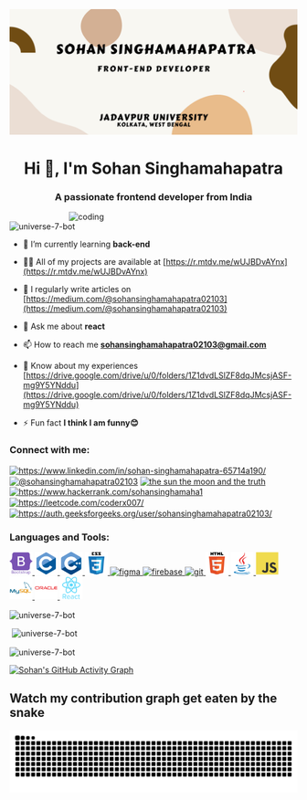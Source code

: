 ![logo](https://github.com/Universe-7-bot/Universe-7-bot/blob/main/Banner.png)
<h1 align="center">Hi 👋, I'm Sohan Singhamahapatra</h1>
<h3 align="center">A passionate frontend developer from India</h3>

<img align="right" alt="coding" width="400" src="https://user-images.githubusercontent.com/55389276/140866485-8fb1c876-9a8f-4d6a-98dc-08c4981eaf70.gif">

<p align="left"> <img src="https://komarev.com/ghpvc/?username=universe-7-bot&label=Profile%20views&color=0e75b6&style=flat" alt="universe-7-bot" /> </p>

- 🌱 I’m currently learning **back-end**

- 👨‍💻 All of my projects are available at [https://r.mtdv.me/wUJBDvAYnx](https://r.mtdv.me/wUJBDvAYnx)

- 📝 I regularly write articles on [https://medium.com/@sohansinghamahapatra02103](https://medium.com/@sohansinghamahapatra02103)

- 💬 Ask me about **react**

- 📫 How to reach me **sohansinghamahapatra02103@gmail.com**

- 📄 Know about my experiences [https://drive.google.com/drive/u/0/folders/1Z1dvdLSlZF8dqJMcsjASF-mg9Y5YNddu](https://drive.google.com/drive/u/0/folders/1Z1dvdLSlZF8dqJMcsjASF-mg9Y5YNddu)

- ⚡ Fun fact **I think I am funny😊**

<h3 align="left">Connect with me:</h3>
<p align="left">
<a href="https://linkedin.com/in/https://www.linkedin.com/in/sohan-singhamahapatra-65714a190/" target="blank"><img align="center" src="https://raw.githubusercontent.com/rahuldkjain/github-profile-readme-generator/master/src/images/icons/Social/linked-in-alt.svg" alt="https://www.linkedin.com/in/sohan-singhamahapatra-65714a190/" height="30" width="40" /></a>
<a href="https://medium.com/@sohansinghamahapatra02103" target="blank"><img align="center" src="https://raw.githubusercontent.com/rahuldkjain/github-profile-readme-generator/master/src/images/icons/Social/medium.svg" alt="@sohansinghamahapatra02103" height="30" width="40" /></a>
<a href="https://www.youtube.com/c/the sun the moon and the truth" target="blank"><img align="center" src="https://raw.githubusercontent.com/rahuldkjain/github-profile-readme-generator/master/src/images/icons/Social/youtube.svg" alt="the sun the moon and the truth" height="30" width="40" /></a>
<a href="https://www.hackerrank.com/https://www.hackerrank.com/sohansinghamaha1" target="blank"><img align="center" src="https://raw.githubusercontent.com/rahuldkjain/github-profile-readme-generator/master/src/images/icons/Social/hackerrank.svg" alt="https://www.hackerrank.com/sohansinghamaha1" height="30" width="40" /></a>
<a href="https://www.leetcode.com/https://leetcode.com/coderx007/" target="blank"><img align="center" src="https://raw.githubusercontent.com/rahuldkjain/github-profile-readme-generator/master/src/images/icons/Social/leet-code.svg" alt="https://leetcode.com/coderx007/" height="30" width="40" /></a>
<a href="https://auth.geeksforgeeks.org/user/https://auth.geeksforgeeks.org/user/sohansinghamahapatra02103/" target="blank"><img align="center" src="https://raw.githubusercontent.com/rahuldkjain/github-profile-readme-generator/master/src/images/icons/Social/geeks-for-geeks.svg" alt="https://auth.geeksforgeeks.org/user/sohansinghamahapatra02103/" height="30" width="40" /></a>
</p>

<h3 align="left">Languages and Tools:</h3>
<p align="left"> <a href="https://getbootstrap.com" target="_blank" rel="noreferrer"> <img src="https://raw.githubusercontent.com/devicons/devicon/master/icons/bootstrap/bootstrap-plain-wordmark.svg" alt="bootstrap" width="40" height="40"/> </a> <a href="https://www.cprogramming.com/" target="_blank" rel="noreferrer"> <img src="https://raw.githubusercontent.com/devicons/devicon/master/icons/c/c-original.svg" alt="c" width="40" height="40"/> </a> <a href="https://www.w3schools.com/cpp/" target="_blank" rel="noreferrer"> <img src="https://raw.githubusercontent.com/devicons/devicon/master/icons/cplusplus/cplusplus-original.svg" alt="cplusplus" width="40" height="40"/> </a> <a href="https://www.w3schools.com/css/" target="_blank" rel="noreferrer"> <img src="https://raw.githubusercontent.com/devicons/devicon/master/icons/css3/css3-original-wordmark.svg" alt="css3" width="40" height="40"/> </a> <a href="https://www.figma.com/" target="_blank" rel="noreferrer"> <img src="https://www.vectorlogo.zone/logos/figma/figma-icon.svg" alt="figma" width="40" height="40"/> </a> <a href="https://firebase.google.com/" target="_blank" rel="noreferrer"> <img src="https://www.vectorlogo.zone/logos/firebase/firebase-icon.svg" alt="firebase" width="40" height="40"/> </a> <a href="https://git-scm.com/" target="_blank" rel="noreferrer"> <img src="https://www.vectorlogo.zone/logos/git-scm/git-scm-icon.svg" alt="git" width="40" height="40"/> </a> <a href="https://www.w3.org/html/" target="_blank" rel="noreferrer"> <img src="https://raw.githubusercontent.com/devicons/devicon/master/icons/html5/html5-original-wordmark.svg" alt="html5" width="40" height="40"/> </a> <a href="https://www.java.com" target="_blank" rel="noreferrer"> <img src="https://raw.githubusercontent.com/devicons/devicon/master/icons/java/java-original.svg" alt="java" width="40" height="40"/> </a> <a href="https://developer.mozilla.org/en-US/docs/Web/JavaScript" target="_blank" rel="noreferrer"> <img src="https://raw.githubusercontent.com/devicons/devicon/master/icons/javascript/javascript-original.svg" alt="javascript" width="40" height="40"/> </a> <a href="https://www.mysql.com/" target="_blank" rel="noreferrer"> <img src="https://raw.githubusercontent.com/devicons/devicon/master/icons/mysql/mysql-original-wordmark.svg" alt="mysql" width="40" height="40"/> </a> <a href="https://www.oracle.com/" target="_blank" rel="noreferrer"> <img src="https://raw.githubusercontent.com/devicons/devicon/master/icons/oracle/oracle-original.svg" alt="oracle" width="40" height="40"/> </a> <a href="https://reactjs.org/" target="_blank" rel="noreferrer"> <img src="https://raw.githubusercontent.com/devicons/devicon/master/icons/react/react-original-wordmark.svg" alt="react" width="40" height="40"/> </a> </p>

<p><img align="center" src="https://github-readme-stats.vercel.app/api/top-langs?username=universe-7-bot&show_icons=true&locale=en&layout=compact" alt="universe-7-bot" /></p>

<p>&nbsp;<img align="center" src="https://github-readme-stats.vercel.app/api?username=universe-7-bot&show_icons=true&locale=en" alt="universe-7-bot" /></p>

<p><img align="center" src="https://github-readme-streak-stats.herokuapp.com/?user=universe-7-bot&" alt="universe-7-bot" /></p>


[![Sohan's GitHub Activity Graph](https://activity-graph.herokuapp.com/graph?username=Universe-7-bot&theme=xcode)](https://git.io/Universe-7-bot)

## Watch my contribution graph get eaten by the snake
![Snake animation](https://github.com/Universe-7-bot/Universe-7-bot/blob/output/github-contribution-grid-snake.svg)
<!-- 
## Watch my name as contributions animation 💁👌😍
![snake gif](gitartwork.svg) -->
